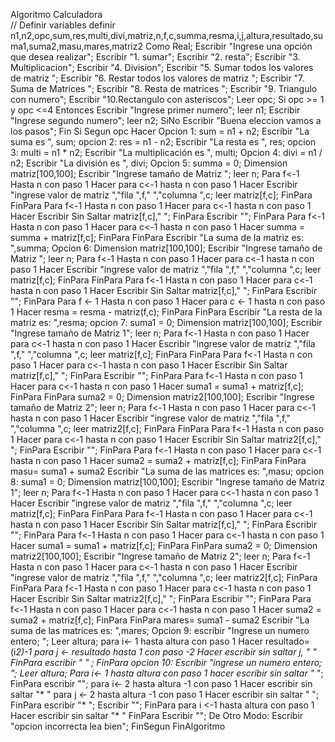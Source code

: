 Algoritmo Calculadora	
	// Definir variables
	definir n1,n2,opc,sum,res,multi,divi,matriz,n,f,c,summa,resma,i,j,altura,resultado,suma1,suma2,masu,mares,matriz2 Como Real;
	Escribir "Ingrese una opción que desea realizar";
	Escribir "1. sumar";
	Escribir "2. resta";
	Escribir "3. Multiplicacion";
	Escribir "4. Division";
	Escribir "5. Sumar todos los valores de matriz ";
	Escribir "6. Restar todos los valores de matriz ";
	Escribir "7. Suma de Matrices ";
	Escribir "8. Resta de matrices ";
	Escribir "9. Triangulo con numero";
	Escribir "10.Rectangulo con asteriscos";
	Leer opc;
	Si opc >= 1 y opc <=4 Entonces
		Escribir "Ingrese primer numero";
		leer n1;
		Escribir "Ingrese segundo numero";
		leer n2;
	SiNo
		Escribir "Buena eleccion vamos a los pasos";
	Fin Si
	Segun opc Hacer
		Opcion 1:
			sum = n1 + n2;
			Escribir "La suma es ", sum;
		opcion 2:
			res = n1 - n2;
			Escribir "La resta es ", res;
		opcion 3:
			multi = n1 * n2;
			Escribir "La multiplicación es ", multi;
		Opcion 4:
			divi = n1 / n2;
			Escribir "La división es ", divi;
		Opcion 5:
			summa = 0;
			Dimension matriz[100,100];
			Escribir "Ingrese tamaño de Matriz ";
			leer n;
			Para f<-1 Hasta n con paso 1 Hacer
				para c<-1 hasta n con paso 1 Hacer
					Escribir "ingrese valor de matriz ","fila ",f," ","columna ",c;
					leer matriz[f,c];
				FinPara
			FinPara
			Para f<-1 Hasta n con paso 1 Hacer
				para c<-1 hasta n con paso 1 Hacer
					Escribir Sin Saltar matriz[f,c]," ";
				FinPara
				Escribir "";
			FinPara
			Para f<-1 Hasta n con paso 1 Hacer
				para c<-1 hasta n con paso 1 Hacer
					summa = summa + matriz[f,c];
				FinPara
			FinPara
			Escribir "La suma de la matriz es: ",summa;
		Opcion 6:
			Dimension matriz[100,100];
			Escribir "Ingrese tamaño de Matriz ";
			leer n;
			Para f<-1 Hasta n con paso 1 Hacer
				para c<-1 hasta n con paso 1 Hacer
					Escribir "ingrese valor de matriz ","fila ",f," ","columna ",c;
					leer matriz[f,c];
				FinPara
			FinPara
			Para f<-1 Hasta n con paso 1 Hacer
				para c<-1 hasta n con paso 1 Hacer
					Escribir Sin Saltar matriz[f,c]," ";
				FinPara
				Escribir "";
			FinPara
			Para f <- 1 Hasta n con paso 1 Hacer
				para c <- 1 hasta n con paso 1 Hacer
					resma = resma - matriz(f,c);
				FinPara
			FinPara
			Escribir "La resta de la matriz es: ",resma;
		opcion 7:
			suma1 = 0;
			Dimension matriz[100,100];
			Escribir "Ingrese tamaño de Matriz 1";
			leer n;
			Para f<-1 Hasta n con paso 1 Hacer
				para c<-1 hasta n con paso 1 Hacer
					Escribir "ingrese valor de matriz ","fila ",f," ","columna ",c;
					leer matriz[f,c];
				FinPara
			FinPara
			Para f<-1 Hasta n con paso 1 Hacer
				para c<-1 hasta n con paso 1 Hacer
					Escribir Sin Saltar matriz[f,c]," ";
				FinPara
				Escribir "";
			FinPara
			Para f<-1 Hasta n con paso 1 Hacer
				para c<-1 hasta n con paso 1 Hacer
					suma1 = suma1 + matriz[f,c];
				FinPara
			FinPara
			suma2 = 0;
			Dimension matriz2[100,100];
			Escribir "Ingrese tamaño de Matriz 2";
			leer n;
			Para f<-1 Hasta n con paso 1 Hacer
				para c<-1 hasta n con paso 1 Hacer
					Escribir "ingrese valor de matriz ","fila ",f," ","columna ",c;
					leer matriz2[f,c];
				FinPara
			FinPara
			Para f<-1 Hasta n con paso 1 Hacer
				para c<-1 hasta n con paso 1 Hacer
					Escribir Sin Saltar matriz2[f,c]," ";
				FinPara
				Escribir "";
			FinPara
			Para f<-1 Hasta n con paso 1 Hacer
				para c<-1 hasta n con paso 1 Hacer
					suma2 = suma2 + matriz[f,c];
				FinPara
			FinPara
			masu= suma1 + suma2
			Escribir "La suma de las matrices es: ",masu;
		opcion 8:
			suma1 = 0;
			Dimension matriz[100,100];
			Escribir "Ingrese tamaño de Matriz 1";
			leer n;
			Para f<-1 Hasta n con paso 1 Hacer
				para c<-1 hasta n con paso 1 Hacer
					Escribir "ingrese valor de matriz ","fila ",f," ","columna ",c;
					leer matriz[f,c];
				FinPara
			FinPara
			Para f<-1 Hasta n con paso 1 Hacer
				para c<-1 hasta n con paso 1 Hacer
					Escribir Sin Saltar matriz[f,c]," ";
				FinPara
				Escribir "";
			FinPara
			Para f<-1 Hasta n con paso 1 Hacer
				para c<-1 hasta n con paso 1 Hacer
					suma1 = suma1 + matriz[f,c];
				FinPara
			FinPara
			suma2 = 0;
			Dimension matriz2[100,100];
			Escribir "Ingrese tamaño de Matriz 2";
			leer n;
			Para f<-1 Hasta n con paso 1 Hacer
				para c<-1 hasta n con paso 1 Hacer
					Escribir "ingrese valor de matriz ","fila ",f," ","columna ",c;
					leer matriz2[f,c];
				FinPara
			FinPara
			Para f<-1 Hasta n con paso 1 Hacer
				para c<-1 hasta n con paso 1 Hacer
					Escribir Sin Saltar matriz2[f,c]," ";
				FinPara
				Escribir "";
			FinPara
			Para f<-1 Hasta n con paso 1 Hacer
				para c<-1 hasta n con paso 1 Hacer
					suma2 = suma2 + matriz[f,c];
				FinPara
			FinPara
			mares= suma1 - suma2
			Escribir "La suma de las matrices es: ",mares;
		Opcion 9:
			escribir "Ingrese un numero entero; ";
			Leer altura;
			para i<- 1 hasta altura con paso 1 Hacer
				resultado=(i*2)-1
				para j <- resultado hasta 1 con paso -2 Hacer
					escribir sin saltar j, " "
				FinPara
				escribir " " ;
			FinPara
		opcion 10:
			Escribir "ingrese un numero entero; ";
			Leer altura;
			Para i<- 1 hasta altura con paso 1 hacer
				escribir sin saltar "* ";
			FinPara
			escribir "";
			para i<- 2 hasta altura -1 con paso 1 Hacer
				escribir sin saltar "* "
				para j <- 2 hasta altura -1 con paso 1 Hacer
					escribir sin saltar "  ";
				FinPara
				escribir "* ";
				Escribir "";
			FinPara
			para i <-1 hasta altura con paso 1 Hacer
				escribir sin saltar "* "
			FinPara
			Escribir "";
		De Otro Modo:
			Escribir "opcion incorrecta lea bien";
	FinSegun
FinAlgoritmo


